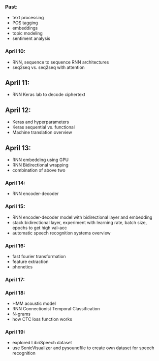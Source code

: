 ### Past:
- text processing
- POS tagging
- embeddings
- topic modeling
- sentiment analysis

### April 10: 
- RNN, sequence to sequence RNN architectures 
- seq2seq vs. seq2seq with attention

## April 11: 
- RNN Keras lab to decode ciphertext

## April 12:
- Keras and hyperparameters 
- Keras sequential vs. functional
- Machine translation overview

## April 13:
- RNN embedding using GPU
- RNN Bidirectional wrapping
- combination of above two

### April 14:
- RNN encoder-decoder

### April 15:
- RNN encoder-decoder model with bidirectional layer and embedding
- stack bidirectional layer, experiment with learning rate, batch size, epochs to get high val-acc
- automatic speech recognition systems overview

### April 16:
- fast fourier transformation
- feature extraction
- phonetics

### April 17:

### April 18:
- HMM acoustic model
- RNN Connectionist Temporal Classification
- N-grams
- how CTC loss function works

### April 19:
- explored LibriSpeech dataset
- use SonicVisualizer and pysoundfile to create own  dataset for speech recognition
